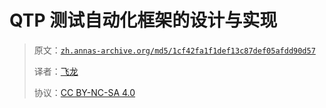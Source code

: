 # QTP 测试自动化框架的设计与实现

> 原文：[`zh.annas-archive.org/md5/1cf42fa1f1def13c87def05afdd90d57`](https://zh.annas-archive.org/md5/1cf42fa1f1def13c87def05afdd90d57)
> 
> 译者：[飞龙](https://github.com/wizardforcel)
> 
> 协议：[CC BY-NC-SA 4.0](http://creativecommons.org/licenses/by-nc-sa/4.0/)